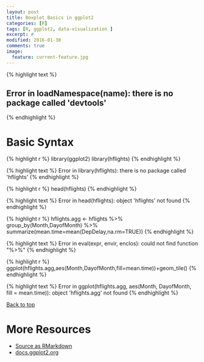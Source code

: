 ```yaml
---
layout: post
title: Boxplot Basics in ggplot2
categories: [R]
tags: [R, ggplot2, data-visualization ]
excerpt: #
modified: 2016-01-30
comments: true
image:
  feature: current-feature.jpg
---
```




{% highlight text %}
## Error in loadNamespace(name): there is no package called 'devtools'
{% endhighlight %}

# Basic Syntax


{% highlight r %}
library(ggplot2)
library(hflights)
{% endhighlight %}



{% highlight text %}
Error in library(hflights): there is no package called 'hflights'
{% endhighlight %}



{% highlight r %}
head(hflights)
{% endhighlight %}



{% highlight text %}
Error in head(hflights): object 'hflights' not found
{% endhighlight %}



{% highlight r %}
hflights.agg <- hflights %>% group_by(Month,DayofMonth) %>% summarize(mean.time=mean(DepDelay,na.rm=TRUE))
{% endhighlight %}



{% highlight text %}
Error in eval(expr, envir, enclos): could not find function "%>%"
{% endhighlight %}



{% highlight r %}
ggplot(hflights.agg,aes(Month,DayofMonth,fill=mean.time))+geom_tile()
{% endhighlight %}



{% highlight text %}
Error in ggplot(hflights.agg, aes(Month, DayofMonth, fill = mean.time)): object 'hflights.agg' not found
{% endhighlight %}

<a href="#top">Back to top</a>

# More Resources
- [Source as RMarkdown](https://github.com/rweyant/bertplot/tree/master/R/tutorials/ggplot-heatmap/ggplot-heatmap.Rmd)
- [docs.ggplot2.org](http://docs.ggplot2.org/current/geom_tile.html)
